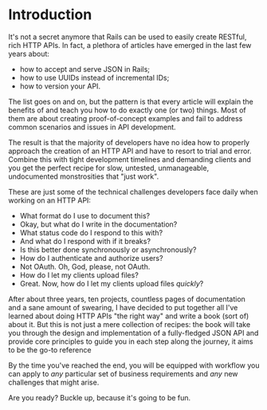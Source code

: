 # Introduction

It's not a secret anymore that Rails can be used to easily create RESTful, rich HTTP APIs. In fact, a plethora of articles have emerged in the last few years about:

- how to accept and serve JSON in Rails;
- how to use UUIDs instead of incremental IDs;
- how to version your API.

The list goes on and on, but the pattern is that every article will explain the benefits of and teach you how to do exactly one (or two) things. Most of them are about creating proof-of-concept examples and fail to address common scenarios and issues in API development.

The result is that the majority of developers have no idea how to properly approach the creation of an HTTP API and have to resort to trial and error. Combine this with tight development timelines and demanding clients and you get the perfect recipe for slow, untested, unmanageable, undocumented monstrosities that "just work".

These are just some of the technical challenges developers face daily when working on an HTTP API:

- What format do I use to document this?
- Okay, but what do I write in the documentation?
- What status code do I respond to this with?
- And what do I respond with if it breaks?
- Is this better done synchronously or asynchronously?
- How do I authenticate and authorize users?
- Not OAuth. Oh, God, please, not OAuth.
- How do I let my clients upload files?
- Great. Now, how do I let my clients upload files _quickly_?

After about three years, ten projects, countless pages of documentation and a sane amount of swearing, I have decided to put together all I've learned about doing HTTP APIs "the right way" and write a book (sort of) about it. But this is not just a mere collection of recipes: the book will take you through the design and implementation of a fully-fledged JSON API and provide core principles to guide you in each step along the journey, it aims to be the go-to reference

By the time you've reached the end, you will be equipped with workflow you can apply to _any_ particular set of business requirements and _any_ new challenges that might arise.

Are you ready? Buckle up, because it's going to be fun.